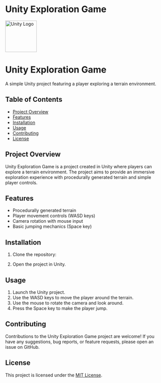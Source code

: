 # Unity Exploration Game

<img src="C:\Users\amana\Downloads\unityE.jpg" alt="Unity Logo" width="100">

# Unity Exploration Game

A simple Unity project featuring a player exploring a terrain environment.

## Table of Contents

- [Project Overview](#project-overview)
- [Features](#features)
- [Installation](#installation)
- [Usage](#usage)
- [Contributing](#contributing)
- [License](#license)

## Project Overview

Unity Exploration Game is a project created in Unity where players can explore a terrain environment. The project aims to provide an immersive exploration experience with procedurally generated terrain and simple player controls.

## Features

- Procedurally generated terrain
- Player movement controls (WASD keys)
- Camera rotation with mouse input
- Basic jumping mechanics (Space key)

## Installation

1. Clone the repository:

2. Open the project in Unity.

## Usage

1. Launch the Unity project.
2. Use the WASD keys to move the player around the terrain.
3. Use the mouse to rotate the camera and look around.
4. Press the Space key to make the player jump.

## Contributing

Contributions to the Unity Exploration Game project are welcome! If you have any suggestions, bug reports, or feature requests, please open an issue on GitHub.

## License

This project is licensed under the [MIT License](https://opensource.org/licenses/MIT).

